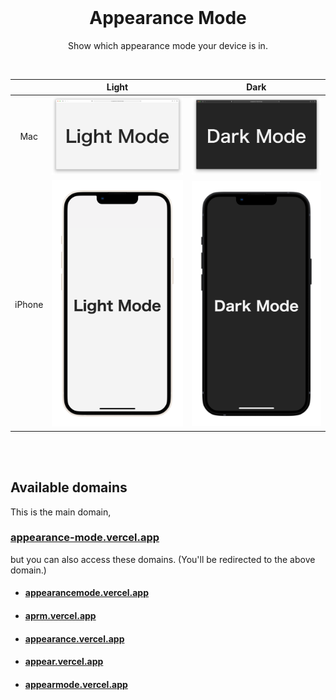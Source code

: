 <br>

<h1 align="center">Appearance Mode</h1>
<p align="center">Show which appearance mode your device is in.</p>

<br>

|        |                      Light                      |                     Dark                      |
| :----: | :---------------------------------------------: | :-------------------------------------------: |
|  Mac   |     ![mac-light](images/mac/mac-light.png)      |     ![mac-dark](images/mac/mac-dark.png)      |
| iPhone | ![iphone-light](images/iphone/iphone-light.png) | ![iphone-dark](images/iphone/iphone-dark.png) |

<br><br>

## Available domains

This is the main domain,

### **[appearance-mode.vercel.app](https://appearance-mode.vercel.app)**<br>

but you can also access these domains. (You'll be redirected to the above domain.)

- #### [appearancemode.vercel.app](https://appearancemode.vercel.app)
- #### [aprm.vercel.app](https://aprm.vercel.app)
- #### [appearance.vercel.app](https://appearance.vercel.app)
- #### [appear.vercel.app](https://appear.vercel.app)
- #### [appearmode.vercel.app](https://appearmode.vercel.app)
